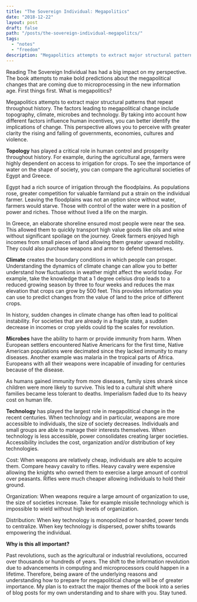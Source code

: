 ```yaml
---
title: "The Sovereign Individual: Megapolitics"
date: "2018-12-22"
layout: post
draft: false
path: "/posts/the-sovereign-individual-megapolitcs/"
tags:
  - "notes"
  - "freedom"
description: "Megapolitics attempts to extract major structural patterns that repeat throughout history. The factors leading to megapolitical change include topography, climate, microbes and technology."
---
```


Reading The Sovereign Individual has had a big impact on my perspective. The book attempts to make bold predictions about the megapolitical changes that are coming due to microprocessing in the new information age. First things first. What is megapolitics?

Megapolitics attempts to extract major structural patterns that repeat throughout history. The factors leading to megapolitical change include topography, climate, microbes and technology. By taking into account how different factors influence human incentives, you can better identify the implications of change. This perspective allows you to perceive with greater clarity the rising and falling of governments, economies, cultures and violence.

**Topology** has played a critical role in human control and prosperity throughout history. For example, during the agricultural age, farmers were highly dependent on access to irrigation for crops. To see the importance of water on the shape of society, you can compare the agricultural societies of Egypt and Greece.

Egypt had a rich source of irrigation through the floodplains. As populations rose, greater competition for valuable farmland put a strain on the individual farmer. Leaving the floodplains was not an option since without water, farmers would starve. Those with control of the water were in a position of power and riches. Those without lived a life on the margin.

In Greece, an elaborate shoreline ensured most people were near the sea. This allowed them to quickly transport high value goods like oils and wine without significant spoilage on the journey. Greek farmers enjoyed high incomes from small pieces of land allowing them greater upward mobility. They could also purchase weapons and armor to defend themselves.

**Climate** creates the boundary conditions in which people can prosper. Understanding the dynamics of climate change can allow you to better understand how fluctuations in weather might affect the world today. For example, take the knowledge that a 1 degree celsius drop leads to a reduced growing season by three to four weeks and reduces the max elevation that crops can grow by 500 feet. This provides information you can use to predict changes from the value of land to the price of different crops.

In history, sudden changes in climate change has often lead to political instability. For societies that are already in a fragile state, a sudden decrease in incomes or crop yields could tip the scales for revolution.

**Microbes** have the ability to harm or provide immunity from harm. When European settlers encountered Native Americans for the first time, Native American populations were decimated since they lacked immunity to many diseases. Another example was malaria in the tropical parts of Africa. Europeans with all their weapons were incapable of invading for centuries because of the disease.

As humans gained immunity from more diseases, family sizes shrank since children were more likely to survive. This led to a cultural shift where families became less tolerant to deaths. Imperialism faded due to its heavy cost on human life.

**Technology** has played the largest role in megapolitical change in the recent centuries. When technology and in particular, weapons are more accessible to individuals, the size of society decreases. Individuals and small groups are able to manage their interests themselves. When technology is less accessible, power consolidates creating larger societies. Accessibility includes the cost, organization and/or distribution of key technologies.

Cost: When weapons are relatively cheap, individuals are able to acquire them. Compare heavy cavalry to rifles. Heavy cavalry were expensive allowing the knights who owned them to exercise a large amount of control over peasants. Rifles were much cheaper allowing individuals to hold their ground.

Organization: When weapons require a large amount of organization to use, the size of societies increase. Take for example missile technology which is impossible to wield without high levels of organization.

Distribution: When key technology is monopolized or hoarded, power tends to centralize. When key technology is dispersed, power shifts towards empowering the individual.

**Why is this all important?**

Past revolutions, such as the agricultural or industrial revolutions, occurred over thousands or hundreds of years. The shift to the information revolution due to advancements in computing and microprocessors could happen in a lifetime. Therefore, being aware of the underlying reasons and understanding how to prepare for megapolitical change will be of greater importance. My plan is to extract the major themes of the book into a series of blog posts for my own understanding and to share with you. Stay tuned.
